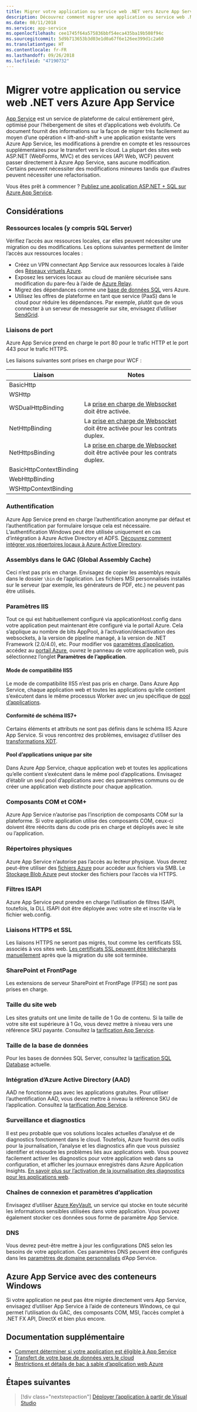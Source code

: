 ```yaml
---
title: Migrer votre application ou service web .NET vers Azure App Service
description: Découvrez comment migrer une application ou service web .NET se trouvant sur site vers Azure App Service.
ms.date: 08/11/2018
ms.service: app-service
ms.openlocfilehash: cee1745f64a575836bbf54eca435ba19b508f94c
ms.sourcegitcommit: 5d9b713653b3d03e1d0a67f6e126ee399d1c2a60
ms.translationtype: HT
ms.contentlocale: fr-FR
ms.lasthandoff: 09/26/2018
ms.locfileid: "47190732"
---
```

# <a name="migrate-your-net-web-app-or-service-to-azure-app-service"></a>Migrer votre application ou service web .NET vers Azure App Service 

[App Service](https://docs.microsoft.com/azure/app-service/app-service-web-overview#why-use-web-apps) est un service de plateforme de calcul entièrement géré, optimisé pour l’hébergement de sites et d’applications web évolutifs. Ce document fournit des informations sur la façon de migrer très facilement au moyen d’une opération « lift-and-shift » une application existante vers Azure App Service, les modifications à prendre en compte et les ressources supplémentaires pour le transfert vers le cloud. La plupart des sites web ASP.NET (WebForms, MVC) et des services (API Web, WCF) peuvent passer directement à Azure App Service, sans aucune modification. Certains peuvent nécessiter des modifications mineures tandis que d’autres peuvent nécessiter une refactorisation.

Vous êtes prêt à commencer ? [Publiez une application ASP.NET + SQL sur Azure App Service](https://go.microsoft.com/fwlink/?linkid=863214).

## <a name="considerations"></a>Considérations

### <a name="on-premises-resources-including-sql-server"></a>Ressources locales (y compris SQL Server)

Vérifiez l’accès aux ressources locales, car elles peuvent nécessiter une migration ou des modifications. Les options suivantes permettent de limiter l’accès aux ressources locales :

* Créez un VPN connectant App Service aux ressources locales à l’aide des [Réseaux virtuels Azure](https://docs.microsoft.com/azure/app-service/web-sites-integrate-with-vnet).
* Exposez les services locaux au cloud de manière sécurisée sans modification du pare-feu à l’aide de [Azure Relay](https://docs.microsoft.com/azure/service-bus-relay/relay-what-is-it).
* Migrez des dépendances comme une [base de données SQL](https://go.microsoft.com/fwlink/?linkid=863217) vers Azure.
* Utilisez les offres de plateforme en tant que service (PaaS) dans le cloud pour réduire les dépendances. Par exemple, plutôt que de vous connecter à un serveur de messagerie sur site, envisagez d’utiliser [SendGrid](https://docs.microsoft.com/azure/sendgrid-dotnet-how-to-send-email). 

### <a name="port-bindings"></a>Liaisons de port

Azure App Service prend en charge le port 80 pour le trafic HTTP et le port 443 pour le trafic HTTPS.

Les liaisons suivantes sont prises en charge pour WCF :

Liaison | Notes
--------|--------
BasicHttp | 
WSHttp | 
WSDualHttpBinding | La [prise en charge de Websocket](https://docs.microsoft.com/azure/app-service/web-sites-configure) doit être activée.
NetHttpBinding | La [prise en charge de Websocket](https://docs.microsoft.com/azure/app-service/web-sites-configure) doit être activée pour les contrats duplex.
NetHttpsBinding | La [prise en charge de Websocket](https://docs.microsoft.com/azure/app-service/web-sites-configure) doit être activée pour les contrats duplex.
BasicHttpContextBinding |
WebHttpBinding |
WSHttpContextBinding |

### <a name="authentication"></a>Authentification

Azure App Service prend en charge l’authentification anonyme par défaut et l’authentification par formulaire lorsque cela est nécessaire. L’authentification Windows peut être utilisée uniquement en cas d’intégration à Azure Active Directory et ADFS. [Découvrez comment intégrer vos répertoires locaux à Azure Active Directory](https://docs.microsoft.com/azure/active-directory/connect/active-directory-aadconnect).

### <a name="assemblies-in-the-gac-global-assembly-cache"></a>Assemblys dans le GAC (Global Assembly Cache) 

Ceci n’est pas pris en charge. Envisagez de copier les assemblys requis dans le dossier `\bin` de l’application. Les fichiers MSI personnalisés installés sur le serveur (par exemple, les générateurs de PDF, etc.) ne peuvent pas être utilisés.  

### <a name="iis-settings"></a>Paramètres IIS
Tout ce qui est habituellement configuré via applicationHost.config dans votre application peut maintenant être configuré via le portail Azure. Cela s’applique au nombre de bits AppPool, à l’activation/désactivation des websockets, à la version de pipeline managé, à la version de .NET Framework (2.0/4.0), etc. Pour modifier vos [paramètres d’application](https://docs.microsoft.com/azure/app-service/web-sites-configure), accédez au [portail Azure](https://portal.azure.com), ouvrez le panneau de votre application web, puis sélectionnez l’onglet **Paramètres de l’application**.

#### <a name="iis5-compatibility-mode"></a>Mode de compatibilité IIS5
Le mode de compatibilité IIS5 n’est pas pris en charge. Dans Azure App Service, chaque application web et toutes les applications qu’elle contient s’exécutent dans le même processus Worker avec un jeu spécifique de [pool d’applications](http://technet.microsoft.com/library/cc735247(v=WS.10).aspx).

#### <a name="iis7-schema-compliance"></a>Conformité de schéma IIS7+  
Certains éléments et attributs ne sont pas définis dans le schéma IIS Azure App Service. Si vous rencontrez des problèmes, envisagez d’utiliser des [transformations XDT](http://azure.microsoft.com/documentation/articles/web-sites-transform-extend/).

#### <a name="single-application-pool-per-site"></a>Pool d’applications unique par site  
Dans Azure App Service, chaque application web et toutes les applications qu’elle contient s’exécutent dans le même pool d’applications. Envisagez d’établir un seul pool d’applications avec des paramètres communs ou de créer une application web distincte pour chaque application.

### <a name="com-and-com-components"></a>Composants COM et COM+  
Azure App Service n’autorise pas l’inscription de composants COM sur la plateforme. Si votre application utilise des composants COM, ceux-ci doivent être réécrits dans du code pris en charge et déployés avec le site ou l’application.  

### <a name="physical-directories"></a>Répertoires physiques 
Azure App Service n’autorise pas l’accès au lecteur physique. Vous devrez peut-être utiliser des [fichiers Azure](https://docs.microsoft.com/azure/storage/files/storage-files-introduction) pour accéder aux fichiers via SMB. Le [Stockage Blob Azure](https://docs.microsoft.com/azure/storage/blobs/storage-blobs-introduction) peut stocker des fichiers pour l’accès via HTTPS.  

### <a name="isapi-filters"></a>Filtres ISAPI  
Azure App Service peut prendre en charge l’utilisation de filtres ISAPI, toutefois, la DLL ISAPI doit être déployée avec votre site et inscrite via le fichier web.config.  

### <a name="https-bindings-and-ssl"></a>Liaisons HTTPS et SSL 
Les liaisons HTTPS ne seront pas migrés, tout comme les certificats SSL associés à vos sites web. [Les certificats SSL peuvent être téléchargés manuellement](https://docs.microsoft.com/azure/app-service/app-service-web-tutorial-custom-ssl) après que la migration du site soit terminée.  

### <a name="sharepoint-and-frontpage"></a>SharePoint et FrontPage 
Les extensions de serveur SharePoint et FrontPage (FPSE) ne sont pas prises en charge.

### <a name="web-site-size"></a>Taille du site web  
Les sites gratuits ont une limite de taille de 1 Go de contenu. Si la taille de votre site est supérieure à 1 Go, vous devez mettre à niveau vers une référence SKU payante. Consultez la [tarification App Service](https://azure.microsoft.com/pricing/details/app-service/windows/). 

### <a name="database-size"></a>Taille de la base de données  
Pour les bases de données SQL Server, consultez la [tarification SQL Database](http://azure.microsoft.com/pricing/details/sql-database) actuelle.  

### <a name="azure-active-directory-aad-integration"></a>Intégration d’Azure Active Directory (AAD)  
AAD ne fonctionne pas avec les applications gratuites. Pour utiliser l’authentification AAD, vous devez mettre à niveau la référence SKU de l’application. Consultez la [tarification App Service](https://azure.microsoft.com/pricing/details/app-service/windows/).

### <a name="monitoring-and-diagnostics"></a>Surveillance et diagnostics
Il est peu probable que vos solutions locales actuelles d’analyse et de diagnostics fonctionnent dans le cloud. Toutefois, Azure fournit des outils pour la journalisation, l’analyse et les diagnostics afin que vous puissiez identifier et résoudre les problèmes liés aux applications web. Vous pouvez facilement activer les diagnostics pour votre application web dans sa configuration, et afficher les journaux enregistrés dans Azure Application Insights. [En savoir plus sur l’activation de la journalisation des diagnostics pour les applications web](https://docs.microsoft.com/azure/app-service/web-sites-enable-diagnostic-log).

### <a name="connection-strings-and-application-settings"></a>Chaînes de connexion et paramètres d’application
Envisagez d’utiliser [Azure KeyVault](https://docs.microsoft.com/azure/key-vault/), un service qui stocke en toute sécurité les informations sensibles utilisées dans votre application. Vous pouvez également stocker ces données sous forme de paramètre App Service.

### <a name="dns"></a>DNS
Vous devrez peut-être mettre à jour les configurations DNS selon les besoins de votre application. Ces paramètres DNS peuvent être configurés dans les [paramètres de domaine personnalisés](https://docs.microsoft.com/azure/app-service/app-service-web-tutorial-custom-domain) d’App Service. 

## <a name="azure-app-service-with-windows-containers"></a>Azure App Service avec des conteneurs Windows
Si votre application ne peut pas être migrée directement vers App Service, envisagez d’utiliser App Service à l’aide de conteneurs Windows, ce qui permet l’utilisation du GAC, des composants COM, MSI, l’accès complet à .NET FX API, DirectX et bien plus encore.

## <a name="additional-reading"></a>Documentation supplémentaire

* [Comment déterminer si votre application est éligible à App Service](https://azure.microsoft.com/downloads/migration-assistant/)
* [Transfert de votre base de données vers le cloud](https://go.microsoft.com/fwlink/?linkid=863217)
* [Restrictions et détails de bac à sable d’application web Azure](https://github.com/projectkudu/kudu/wiki/Azure-Web-App-sandbox)

## <a name="next-steps"></a>Étapes suivantes

> [!div class="nextstepaction"]
> [Déployer l’application à partir de Visual Studio](https://docs.microsoft.com/visualstudio/deployment/quickstart-deploy-to-azure?view=vs-2017)
